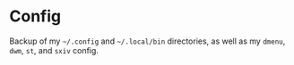 # Config
Backup of my `~/.config` and `~/.local/bin` directories, as well as my `dmenu`, `dwm`, `st`, and `sxiv` config.
